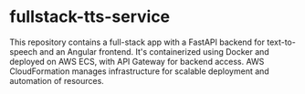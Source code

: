 # fullstack-tts-service
This repository contains a full-stack app with a FastAPI backend for text-to-speech and an Angular frontend. It's containerized using Docker and deployed on AWS ECS, with API Gateway for backend access. AWS CloudFormation manages infrastructure for scalable deployment and automation of resources.
